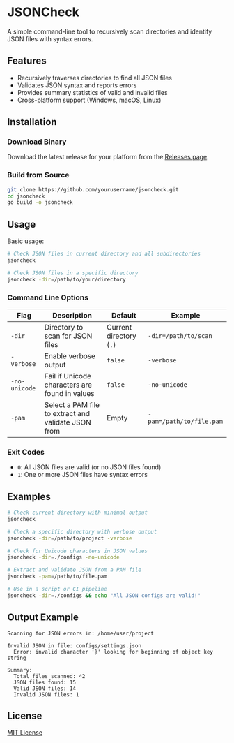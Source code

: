 # JSONCheck

A simple command-line tool to recursively scan directories and identify JSON files with syntax errors.

## Features

- Recursively traverses directories to find all JSON files
- Validates JSON syntax and reports errors
- Provides summary statistics of valid and invalid files
- Cross-platform support (Windows, macOS, Linux)

## Installation

### Download Binary

Download the latest release for your platform from the [Releases page](https://github.com/yourusername/jsoncheck/releases).

### Build from Source

```bash
git clone https://github.com/yourusername/jsoncheck.git
cd jsoncheck
go build -o jsoncheck
```

## Usage

Basic usage:

```bash
# Check JSON files in current directory and all subdirectories
jsoncheck

# Check JSON files in a specific directory
jsoncheck -dir=/path/to/your/directory
```

### Command Line Options

| Flag | Description | Default | Example |
|------|-------------|---------|---------|
| `-dir` | Directory to scan for JSON files | Current directory (`.`) | `-dir=/path/to/scan` |
| `-verbose` | Enable verbose output | `false` | `-verbose` |
| `-no-unicode` | Fail if Unicode characters are found in values | `false` | `-no-unicode` |
| `-pam` | Select a PAM file to extract and validate JSON from | Empty | `-pam=/path/to/file.pam` |

### Exit Codes

- `0`: All JSON files are valid (or no JSON files found)
- `1`: One or more JSON files have syntax errors

## Examples

```bash
# Check current directory with minimal output
jsoncheck

# Check a specific directory with verbose output
jsoncheck -dir=/path/to/project -verbose

# Check for Unicode characters in JSON values
jsoncheck -dir=./configs -no-unicode

# Extract and validate JSON from a PAM file
jsoncheck -pam=/path/to/file.pam

# Use in a script or CI pipeline
jsoncheck -dir=./configs && echo "All JSON configs are valid!"
```

## Output Example

```
Scanning for JSON errors in: /home/user/project

Invalid JSON in file: configs/settings.json
  Error: invalid character '}' looking for beginning of object key string

Summary:
  Total files scanned: 42
  JSON files found: 15
  Valid JSON files: 14
  Invalid JSON files: 1
```

## License

[MIT License](LICENSE)
